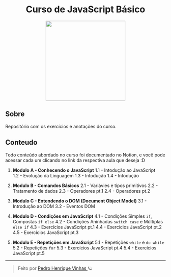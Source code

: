<div align="center">
  <h1> Curso de JavaScript Básico </h1>
  <img width="250px"src="https://www.cursoemvideo.com/wp-content/uploads/2019/08/javascript.jpg">
</div>


## Sobre
Repositório com os exercícios e anotações do curso.

## Conteudo
Todo conteúdo abordado no curso foi documentado no Notion, e você pode acessar cada um clicando no link da respectiva aula que deseja :D

1. **Modulo A - Conhecendo o JavaScript**
  1.1 - Intodução ao JavaScript  
  1.2 - Evolução da Linguagem
  1.3 - Intodução
  1.4 - Intodução

2. **Modulo B - Comandos Básicos**
  2.1 - Variávies e tipos primitivos
  2.2 - Tratamento de dados
  2.3 - Operadores pt.1
  2.4 - Operadores pt.2

3. **Modulo C - Entendendo o DOM (Document Object Model)**
  3.1 - Introdução ao DOM
  3.2 - Eventos DOM

4. **Modulo D - Condições em JavaScript**
  4.1 - Condições Simples `if`, Compostas `if else`
  4.2 - Condições Aninhadas `switch case` e Múltiplas `else if`
  4.3 - Exercícios JavaScript pt.1
  4.4 - Exercícios JavaScript pt.2
  4.5 - Exercícios JavaScript pt.3

5. **Modulo E - Repetições em JavaScript**
  5.1 - Repetições `while` e `do while`
  5.2 - Repetições `for`
  5.3 - Exercícios JavaScript pt.4
  5.4 - Exercícios JavaScript pt.5

---
<blockquote>  Feito por <a href="github/pedrovinhas"> Pedro Henrique Vinhas </a> 🪐 </blockquote>

